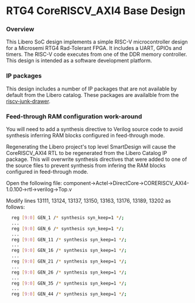 # RTG4 CoreRISCV_AXI4 Base Design

### Overview
This Libero SoC design implements a simple RISC-V microcontroller design for a Microsemi RTG4 Rad-Tolerant FPGA. It includes a UART, GPIOs and timers. The RISC-V code executes from one of the DDR memory controller. This design is intended as a software development platform.

### IP packages
This design includes a number of IP packages that are not available by default from the Libero catalog. These packages are availalble from the [riscv-junk-drawer](https://github.com/RISCV-on-Microsemi-FPGA/riscv-junk-drawer/tree/master/IP-packages).


### Feed-through RAM configuration work-around

You will need to add a synthesis directive to Verilog source code to avoid synthesis inferring RAM blocks configured in feed-through mode.

Regenerating the Libero project's top level SmartDesign will cause the CoreRISCV_AXI4 RTL to be regenerated from the Libero Catalog IP package. This will overwrite synthesis directives that were added to one of the source files to prevent synthesis from infering the RAM blocks configured in feed-through mode.

Open the following file: component->Actel->DirectCore->CORERISCV_AXI4-1.0.100->rtl->verilog->Top.v

Modify lines 13111, 13124, 13137, 13150, 13163, 13176, 13189, 13202 as follows:
```sh
  reg [9:0] GEN_1 /* synthesis syn_keep=1 */;
  ...
  reg [9:0] GEN_6 /* synthesis syn_keep=1 */;
  ...
  reg [9:0] GEN_11 /* synthesis syn_keep=1 */;
  ...
  reg [9:0] GEN_16 /* synthesis syn_keep=1 */;
  ...
  reg [9:0] GEN_21 /* synthesis syn_keep=1 */;
  ...
  reg [9:0] GEN_26 /* synthesis syn_keep=1 */;
  ...
  reg [9:0] GEN_35 /* synthesis syn_keep=1 */;
  ...  
  reg [9:0] GEN_44 /* synthesis syn_keep=1 */;
```
